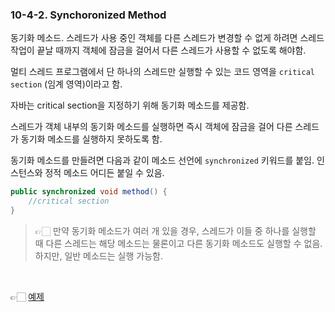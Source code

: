 ### 10-4-2. Synchoronized Method

동기화 메소드. 스레드가 사용 중인 객체를 다른 스레드가 변경할 수 없게 하려면 스레드 작업이 끝날 때까지 객체에 잠금을 걸어서 다른 스레드가 사용할 수 없도록 해야함.

멀티 스레드 프로그램에서 단 하나의 스레드만 실행할 수 있는 코드 영역을 `critical section` (임계 영역)이라고 함.

자바는 critical section을 지정하기 위해 동기화 메소드를 제공함.

스레드가 객체 내부의 동기화 메소드를 실행하면 즉시 객체에 잠금을 걸어 다른 스레드가 동기화 메소드를 실행하지 못하도록 함.

동기화 메소드를 만들려면 다음과 같이 메소드 선언에 `synchronized` 키워드를 붙임. 인스턴스와 정적 메소드 어디든 붙일 수 있음.

```java
public synchronized void method() {
	//critical section
}
```

> 👉🏻 만약 동기화 메소드가 여러 개 있을 경우, 스레드가 이들 중 하나를 실행할 때 다른 스레드는 해당 메소드는 물론이고 다른 동기화 메소드도 실행할 수 없음. 하지만, 일반 메소드는 실행 가능함.

<br>

👉🏻 [예제](https://github.com/gimhanul/Java/tree/master/src/thread/synchronized_method)